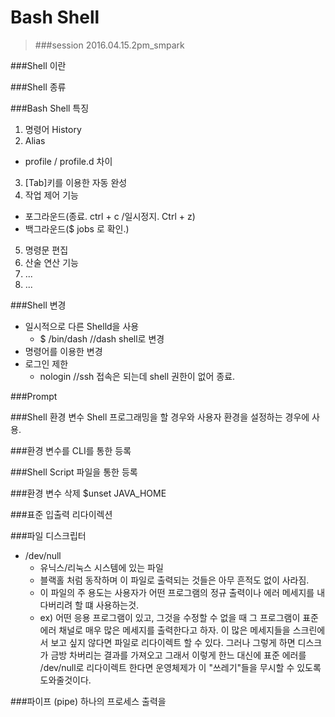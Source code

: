 Bash Shell
===========
>###session 2016.04.15.2pm_smpark

###Shell 이란

###Shell 종류

###Bash Shell 특징
1. 명령어 History
2. Alias
  - profile / profile.d 차이
3. [Tab]키를 이용한 자동 완성
4. 작업 제어 기능
  - 포그라운드(종료. ctrl + c /일시정지. Ctrl + z)
  - 백그라운드($ jobs 로 확인.)
5. 명령문 편집
6. 산술 연산 기능
7. ...
8. ...

###Shell 변경
- 일시적으로 다른 Shelld을 사용
  - $ /bin/dash   //dash shell로 변경
- 명령어를 이용한 변경
- 로그인 제한
  - nologin   //ssh 접속은 되는데 shell 권한이 없어 종료.

###Prompt

###Shell 환경 변수
Shell 프로그래밍을 할 경우와 사용자 환경을 설정하는 경우에 사용.

###환경 변수를 CLI를 통한 등록

###Shell Script 파일을 통한 등록

###환경 변수 삭제
$unset JAVA_HOME

###표준 입출력 리다이렉션

###파일 디스크립터
- /dev/null
  - 유닉스/리눅스 시스템에 있는 파일
  - 블랙홀 처럼 동작하며 이 파일로 출력되는 것들은 아무 흔적도 없이 사라짐.
  - 이 파일의 주 용도는 사용자가 어떤 프로그램의 정규 출력이나 에러 메세지를 내다버리려 할 떄 사용하는것.
  - ex) 어떤 응용 프로그램이 있고, 그것을 수정할 수 없을 때 그 프로그램이 표준 에러 채널로 매우 많은 메세지를 출력한다고 하자. 이 많은 메세지들을 스크린에서 보고 싶지 않다면 파일로 리다이렉트 할 수 있다. 그러나 그렇게 하면 디스크가 금방 차버리는 결과를 가져오고 그래서 이렇게 한느 대신에 표준 에러를 /dev/null로 리다이렉트 한다면 운영체제가 이 "쓰레기"들을 무시할 수 있도록 도와줄것이다.

###파이프 (pipe)
하나의 프로세스 출력을
